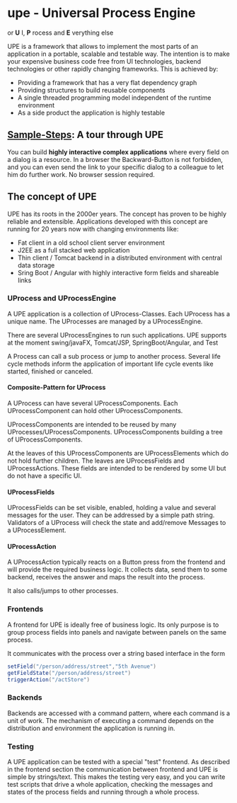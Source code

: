 # upe - Universal Process Engine
or __U__ I, __P__ rocess and __E__ verything else

UPE is a framework that allows to implement the most parts of an 
application in a portable, scalable and testable way. The intention is
to make your expensive business code free from UI technologies, backend
technologies or other rapidly changing frameworks. This is achieved by:

* Providing a framework that has a very flat dependency graph
* Providing structures to build reusable components
* A single threaded programming model independent of the runtime environment
* As a side product the application is highly testable

## [Sample-Steps](examples/upe-sample-application/README.md): A tour through UPE

You can build __highly interactive complex applications__ where every field on
a dialog is a resource. In a browser the Backward-Button is not forbidden,
and you can even send the link to your specific dialog to a colleague to
let him do further work. No browser session required.

## The concept of UPE

UPE has its roots in the 2000er years. The concept has proven to be
highly reliable and extensible. Applications developed with this concept are running
for 20 years now with changing environments like:

* Fat client in a old school client server environment
* J2EE as a full stacked web application
* Thin client / Tomcat backend in a distributed environment with central data storage
* Sring Boot / Angular with highly interactive form fields and shareable links


### UProcess and UProcessEngine

A UPE application is a collection of UProcess-Classes. Each UProcess has a unique
name. The UProcesses are managed by a UProcessEngine.

There are several UProcessEngines to run such applications. UPE supports at the moment 
swing/javaFX, Tomcat/JSP, SpringBoot/Angular, and Test

A Process can call a sub process or jump to another process. Several life cycle methods inform
the application of important life cycle events like started, finished or canceled. 

#### Composite-Pattern for UProcess

A UProcess can have several UProcessComponents. Each UProcessComponent can
hold other UProcessComponents. 

UProcessComponents are intended to be reused by many UProcesses/UProcessComponents.
UProcessComponents building a tree of UProcessComponents.

At the leaves of this UProcessComponents are UProcessElements which do not hold
further children. The  leaves are UProcessFields and UProcessActions. These
fields are intended to be rendered by some UI but do not have a specific UI.

#### UProcessFields
UProcessFields can be set visible, enabled, holding a value and several messages
for the user. They can be addressed by a simple path string. Validators of a 
UProcess will check the state and add/remove Messages to a UProcessElement.

#### UProcessAction
A UProcessAction typically reacts on a Button press from the frontend and 
will provide the required business logic. It collects data, send them to
some backend, receives the answer and maps the result into the process.

It also calls/jumps to other processes. 

### Frontends

A frontend for UPE is ideally free of business logic. Its only  purpose is to
group process fields into panels and navigate between panels on the same 
process.

It communicates with the process over a string based interface in the form

```java
setField("/person/address/street","5th Avenue")
getFieldState("/person/address/street")
triggerAction("/actStore")
```

### Backends

Backends are accessed with a command pattern, where each command is a 
unit of work. The mechanism of executing a command depends on the distribution
and environment the application is running in.

### Testing

A UPE application can be tested with a special "test" frontend. As described
in the frontend section the communication between frontend and UPE is simple by
strings/text. This makes the testing very easy, and you can write test scripts
that drive a whole application, checking the messages and states of the process
fields and running through a whole process.


